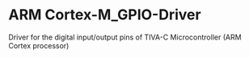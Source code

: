 # ARM Cortex-M_GPIO-Driver
Driver for the digital input/output pins of TIVA-C Microcontroller (ARM Cortex processor) 
